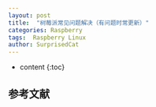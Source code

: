 ```yaml
---
layout: post
title:  "树莓派常见问题解决（有问题时常更新）"
categories: Raspberry
tags:  Raspberry Linux
author: SurprisedCat
---
```


* content
{:toc}


## 参考文献 ##
